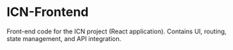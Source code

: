 # ICN-Frontend
Front-end code for the ICN project (React application). Contains UI, routing, state management, and API integration.
